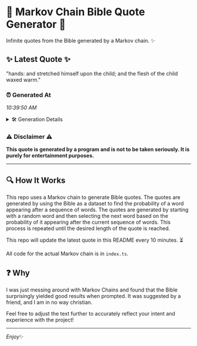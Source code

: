 # 📖 Markov Chain Bible Quote Generator 📖

Infinite quotes from the Bible generated by a Markov chain. ✨

## ✨ Latest Quote ✨
"hands: and stretched himself upon the child; and the flesh of the child waxed warm."

### ⏰ Generated At
*10:39:50 AM*

<details>
    <summary>🛠️ Generation Details</summary>
    <p>
        <strong>🌱 Seed:</strong> hands:<br>
        <strong>🔄 Iterations:</strong> 14<br>
        <strong>📜 Context History:</strong><br>[ hands: ]: and<br>[ hands:, and ]: stretched<br>[ hands:, and, stretched ]: himself<br>[ hands:, and, stretched, himself ]: upon<br>[ hands:, and, stretched, himself, upon ]: the<br>[ hands:, and, stretched, himself, upon, the ]: child;<br>[ and, stretched, himself, upon, the, child; ]: and<br>[ stretched, himself, upon, the, child;, and ]: the<br>[ himself, upon, the, child;, and, the ]: flesh<br>[ upon, the, child;, and, the, flesh ]: of<br>[ the, child;, and, the, flesh, of ]: the<br>[ child;, and, the, flesh, of, the ]: child<br>[ and, the, flesh, of, the, child ]: waxed<br>[ the, flesh, of, the, child, waxed ]: warm.<br>
    </p>
</details>

### ⚠️ Disclaimer ⚠️
**This quote is generated by a program and is not to be taken seriously. It is purely for entertainment purposes.**

---

## 🔍 How It Works

This repo uses a Markov chain to generate Bible quotes. The quotes are generated by using the Bible as a dataset to find the probability of a word appearing after a sequence of words. The quotes are generated by starting with a random word and then selecting the next word based on the probability of it appearing after the current sequence of words. This process is repeated until the desired length of the quote is reached.

This repo will update the latest quote in this README every 10 minutes. ⏳

All code for the actual Markov chain is in `index.ts`.

## ❓ Why

I was just messing around with Markov Chains and found that the Bible surprisingly yielded good results when prompted. 
It was suggested by a friend, and I am in no way christian.

Feel free to adjust the text further to accurately reflect your intent and experience with the project!

---

*Enjoy*✨
